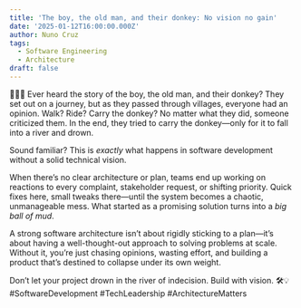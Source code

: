 ```yaml
---
title: 'The boy, the old man, and their donkey: No vision no gain'
date: '2025-01-12T16:00:00.000Z'
author: Nuno Cruz
tags:
  - Software Engineering
  - Architecture
draft: false
---
```


🚶‍♂️🐴 Ever heard the story of the boy, the old man, and their donkey? They set out on a journey, but as they passed through villages, everyone had an opinion. Walk? Ride? Carry the donkey? No matter what they did, someone criticized them. In the end, they tried to carry the donkey—only for it to fall into a river and drown.  

Sound familiar? This is *exactly* what happens in software development without a solid technical vision.  

When there’s no clear architecture or plan, teams end up working on reactions to every complaint, stakeholder request, or shifting priority. Quick fixes here, small tweaks there—until the system becomes a chaotic, unmanageable mess. What started as a promising solution turns into a *big ball of mud*.  

A strong software architecture isn’t about rigidly sticking to a plan—it’s about having a well-thought-out approach to solving problems at scale. Without it, you’re just chasing opinions, wasting effort, and building a product that’s destined to collapse under its own weight.  


Don’t let your project drown in the river of indecision. Build with vision. 🛠️💡 #SoftwareDevelopment #TechLeadership #ArchitectureMatters